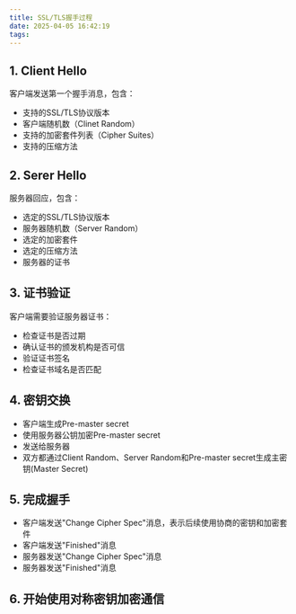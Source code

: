 ```yaml
---
title: SSL/TLS握手过程
date: 2025-04-05 16:42:19
tags:
---
```

## 1. Client Hello

客户端发送第一个握手消息，包含：

- 支持的SSL/TLS协议版本
- 客户端随机数（Clinet Random）
- 支持的加密套件列表（Cipher Suites）
- 支持的压缩方法

## 2. Serer Hello

服务器回应，包含：

- 选定的SSL/TLS协议版本
- 服务器随机数（Server Random）
- 选定的加密套件
- 选定的压缩方法
- 服务器的证书

## 3. 证书验证

客户端需要验证服务器证书：

- 检查证书是否过期
- 确认证书的颁发机构是否可信
- 验证证书签名
- 检查证书域名是否匹配

## 4. 密钥交换

- 客户端生成Pre-master secret
- 使用服务器公钥加密Pre-master secret
- 发送给服务器
- 双方都通过Client Random、Server Random和Pre-master secret生成主密钥(Master Secret)

## 5. 完成握手

- 客户端发送"Change Cipher Spec"消息，表示后续使用协商的密钥和加密套件
- 客户端发送"Finished"消息
- 服务器发送"Change Cipher Spec"消息
- 服务器发送"Finished"消息

## 6. 开始使用对称密钥加密通信